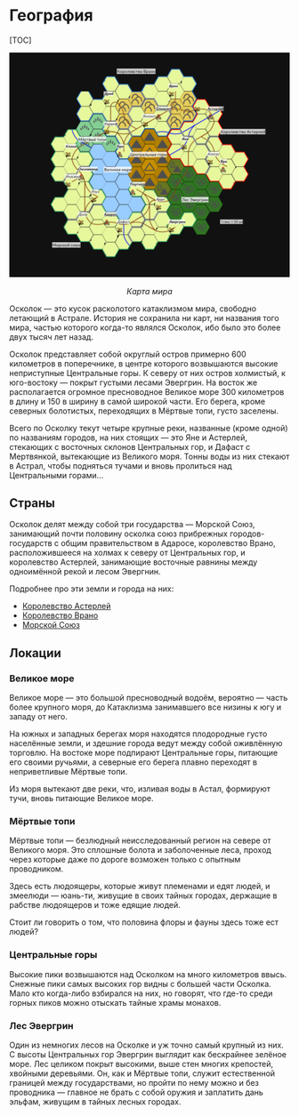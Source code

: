 # География

[TOC]

![Карта мира](the-shard.png)

*<center>Карта мира</center>*

Осколок — это кусок расколотого катаклизмом мира, свободно летающий в Астрале. История не сохранила ни карт, ни названия того мира, частью которого когда-то являлся Осколок, ибо было это более двух тысяч лет назад.

Осколок представляет собой округлый остров примерно 600 километров в поперечнике, в центре которого возвышаются высокие неприступные Центральные горы. К северу от них остров холмистый, к юго-востоку — покрыт густыми лесами Эвергрин. На восток же располагается огромное пресноводное Великое море 300 километров в длину и 150 в ширину в самой широкой части. Его берега, кроме северных болотистых, переходящих в Мёртвые топи, густо заселены.

Всего по Осколку текут четыре крупные реки, названные (кроме одной) по названиям городов, на них стоящих — это Яне и Астерлей, стекающих с восточных склонов Центральных гор, и Дафаст с Мертвянкой, вытекающие из Великого моря. Тонны воды из них стекают в Астрал, чтобы подняться тучами и вновь пролиться над Центральными горами...

## Страны

Осколок делят между собой три государства — Морской Союз, занимающий почти половину осколка союз прибрежных городов-государств с общим правительством в Адаросе, королевство Врано, расположившееся на холмах к северу от Центральных гор, и королевство Астерлей, занимающие восточные равнины между одноимённой рекой и лесом Эвергнин.

Подробнее про эти земли и города на них:

* [Королевство Астерлей](kingdom-of-asterlay)
* [Королевство Врано](kingdom-of-vrano)
* [Морской Союз](sea-union)

## Локации

### Великое море

Великое море — это большой пресноводный водоём, вероятно — часть более крупного моря, до Катаклизма занимавшего все низины к югу и западу от него.

На южных и западных берегах моря находятся плодородные густо населённые земли, и здешние города ведут между собой оживлённую торговлю. На востоке море подпирают Центральные горы, питающие его своими ручьями, а северные его берега плавно переходят в неприветливые Мёртвые топи.

Из моря вытекают две реки, что, изливая воды в Астал, формируют тучи, вновь питающие Великое море.

### Мёртвые топи 

Мёртвые топи — безлюдный неисследованный регион на севере от Великого моря. Это сплошные болота и заболоченные леса, проход через которые даже по дороге возможен только с опытным проводником.

Здесь есть людоящеры, которые живут племенами и едят людей, и змеелюди — юань-ти, живущие в своих тайных городах, держащие в рабстве людоящеров и тоже едящие людей.

Стоит ли говорить о том, что половина флоры и фауны здесь тоже ест людей?

### Центральные горы

Высокие пики возвышаются над Осколком на много километров ввысь. Снежные пики самых высоких гор видны с большей части Осколка. Мало кто когда-либо взбирался на них, но говорят, что где-то среди горных пиков можно отыскать тайные храмы монахов.

### Лес Эвергрин

Один из немногих лесов на Осколке и уж точно самый крупный из них. С высоты Центральных гор Эвергрин выглядит как бескрайнее зелёное море. Лес целиком покрыт высокими, выше стен многих крепостей, хвойными деревьями. Он, как и Мёртвые топи, служит естественной границей между государствами, но пройти по нему можно и без проводника — главное не брать с собой оружия и заплатить дань эльфам, живущим в тайных лесных городах.
